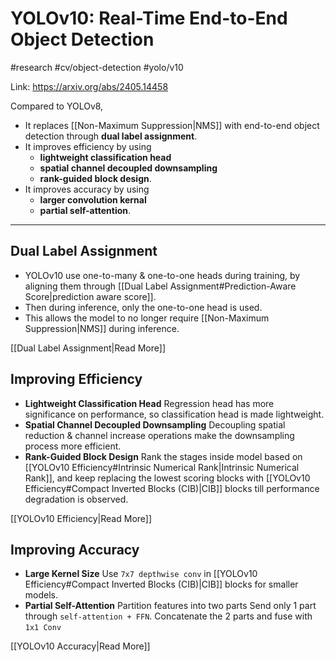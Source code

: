 # YOLOv10: Real-Time End-to-End Object Detection
#research #cv/object-detection #yolo/v10

Link: https://arxiv.org/abs/2405.14458

Compared to YOLOv8,
- It replaces [[Non-Maximum Suppression|NMS]] with end-to-end object detection through **dual label assignment**.
- It improves efficiency by using 
  - **lightweight classification head** 
  - **spatial channel decoupled downsampling**  
  - **rank-guided block design**.
- It improves accuracy by using 
  - **larger convolution kernal**   
  - **partial self-attention**.

---
## Dual Label Assignment
- YOLOv10 use one-to-many & one-to-one heads during training, by aligning them through [[Dual Label Assignment#Prediction-Aware Score|prediction aware score]].
- Then during inference, only the one-to-one head is used.
- This allows the model to no longer require [[Non-Maximum Suppression|NMS]] during inference.

[[Dual Label Assignment|Read More]]

## Improving Efficiency
- **Lightweight Classification Head**
  Regression head has more significance on performance, so classification head is made lightweight.
- **Spatial Channel Decoupled Downsampling**
  Decoupling spatial reduction & channel increase operations make the downsampling process more efficient.
- **Rank-Guided Block Design**
  Rank the stages inside model based on [[YOLOv10 Efficiency#Intrinsic Numerical Rank|Intrinsic Numerical Rank]], and keep replacing the lowest scoring blocks with [[YOLOv10 Efficiency#Compact Inverted Blocks (CIB)|CIB]] blocks till performance degradation is observed.

[[YOLOv10 Efficiency|Read More]]

## Improving Accuracy
- **Large Kernel Size**
  Use `7x7 depthwise conv` in [[YOLOv10 Efficiency#Compact Inverted Blocks (CIB)|CIB]] blocks for smaller models.
- **Partial Self-Attention**
  Partition features into two parts
  Send only 1 part through `self-attention + FFN`.
  Concatenate the 2 parts and fuse with `1x1 Conv`

[[YOLOv10 Accuracy|Read More]]


